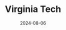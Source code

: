 ---
title: "Virginia Tech"
collection: education
type: "Ph.D. in Computer Science & Applications"
permalink: /education/phd
venue: "Aug 2024 - Present"
date: 2024-08-06
location: "Blacksburg, VA <br/><img src='/images/vt_logo.png'>"
---